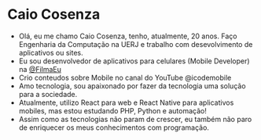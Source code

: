 # Caio Cosenza

- Olá, eu me chamo Caio Cosenza, tenho, atualmente, 20 anos. Faço Engenharia da Computação na UERJ e trabalho com desevolvimento de aplicativos ou sites.
- Eu sou desenvolvedor de aplicativos para celulares (Mobile Developer) na [@FilmaEu](https://filmaeu.com.br/)
- Crio conteudos sobre Mobile no canal do YouTube @icodemobile
- Amo tecnologia, sou apaixonado por fazer da tecnologia uma solução para a sociedade.
- Atualmente, utilizo React para web e React Native para aplicativos mobiles, mas estou estudando PHP, Python e automação!
- Assim como as tecnologias não param de crescer, eu também não paro de enriquecer os meus conhecimentos com programação.

